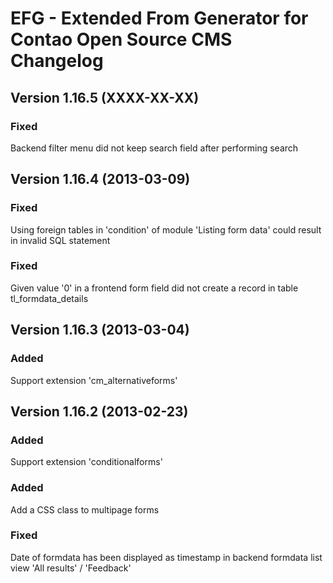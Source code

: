 EFG - Extended From Generator for Contao Open Source CMS Changelog
==================================================================

Version 1.16.5 (XXXX-XX-XX)
---------------------------------

### Fixed
Backend filter menu did not keep search field after performing search

Version 1.16.4 (2013-03-09)
---------------------------

### Fixed
Using foreign tables in 'condition' of module 'Listing form data' could result in invalid SQL statement

### Fixed
Given value '0' in a frontend form field did not create a record in table tl_formdata_details

Version 1.16.3 (2013-03-04)
---------------------------

### Added
Support extension 'cm_alternativeforms'

Version 1.16.2 (2013-02-23)
---------------------------

### Added
Support extension 'conditionalforms'

### Added
Add a CSS class to multipage forms

### Fixed
Date of formdata has been displayed as timestamp in backend formdata list view
'All results' / 'Feedback'
